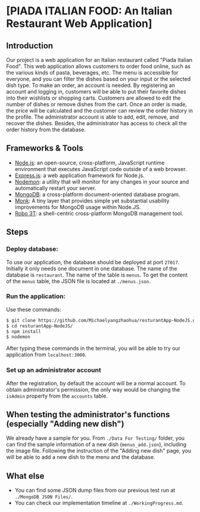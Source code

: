 # [PIADA ITALIAN FOOD: An Italian Restaurant Web Application]

## Introduction
Our project is a web application for an Italian restaurant called &quot;Piada Italian Food&quot;. This web application allows customers to order food online, such as the various kinds of pasta, beverages, etc. The menu is accessible for everyone, and you can filter the dishes based on your input or the selected dish type. To make an order, an account is needed. By registering an account and logging in, customers will be able to put their favorite dishes into their wishlists or shopping carts. Customers are allowed to edit the number of dishes or remove dishes from the cart. Once an order is made, the price will be calculated and the customer can review the order history in the profile. The administrator account is able to add, edit, remove, and recover the dishes. Besides, the administrator has access to check all the order history from the database.



## Frameworks & Tools
- [Node.js](https://nodejs.org/en/ "Node.js"): an open-source, cross-platform, JavaScript runtime environment that executes JavaScript code outside of a web browser.
- [Express.js](https://expressjs.com/ "Express.js"): a web application framework for Node.js.
- [Nodemon](https://nodemon.io/ "Nodemon"): a utility that will monitor for any changes in your source and automatically restart your server.
- [MongoDB](https://www.mongodb.com/ "MongoDB"): a cross-platform document-oriented database program.
- [Monk](https://automattic.github.io/monk/ "Monk"): A tiny layer that provides simple yet substantial usability improvements for MongoDB usage within Node.JS.
- [Robo 3T](https://robomongo.org/ "Robo 3T"): a shell-centric cross-platform MongoDB management tool.



## Steps
### Deploy database:
To use our application, the database should be deployed at port `27017`. Initially it only needs one document in one database. The name of the database is `restaurant`. The name of the table is `menus`. To get the content of the `menus` table, the JSON file is located at `./menus.json`.

### Run the application:
Use these commands:
```bash
$ git clone https://github.com/Michaelyangzhaohua/resturantApp-NodeJS.git
$ cd resturantApp-NodeJS/
$ npm install
$ nodemon
```
After typing these commands in the terminal, you will be able to try our application from `localhost:3000`.

### Set up an administrator account
After the registration, by default the account will be a normal account. To obtain administrator's permission, the only way would be changing the `isAdmin` property from the `accounts` table.



## When testing the administrator's functions (especially "Adding new dish")
We already have a sample for you.  From `./Data For Testing/` folder, you can find the sample information of a new dish (`menus_add.json`), including the image file. Following the instruction of the &quot;Adding new dish&quot; page, you will be able to add a new dish to the menu and the database.



## What else
- You can find some JSON dump files from our previous test run at `./MongoDB JSON Files/`.
- You can check our implementation timeline at `./WorkingProgress.md`.
